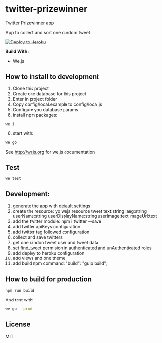 # twitter-prizewinner

Twitter Prizewinner app

App to collect and sort one random tweet

[![Deploy to Heroku](https://www.herokucdn.com/deploy/button.png)](https://heroku.com/deploy?template=https://github.com/albertosouza/twitter-prizewinner/tree/master)

**Build With:**

- We.js

## How to install to development

1. Clone this project
2. Create one database for this project
2. Enter in project folder
3. Copy config/local.example to config/local.js
4. Configure you database params
5. install npm packages:
  ```sh
  we i
  ```
6. start with:
  ```sh
  we go
  ```

See http://wejs.org for we.js documentation

## Test

```
we test
```

## Development:

1. generate the app with default settings
2. create the resource: yo wejs:resource tweet text:string lang:string userName:string userDisplayName:string userImage:text imageUrl:text
3. add the twitter module: npm i twitter --save
4. add twitter apiKeys configuration
5. add twitter tag followed configuration
6. collect and save twitters
7. get one randon tweet user and tweet data
8. set find_tweet permision in authenticated and unAuthenticated roles
9. add deploy to heroku configuration
10. add views and one theme
11. add build npm command: "build": "gulp build",

## How to build for production

```sh
npm run build
```

And test with:

```sh
we go --prod
```

## License

MIT
